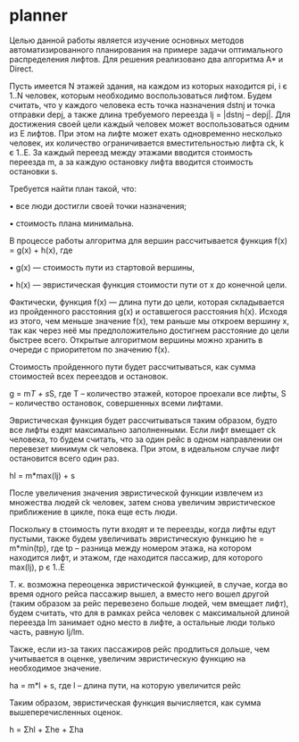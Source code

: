 # planner
Целью данной работы является изучение основных методов автоматизированного планирования на примере задачи оптимального распределения лифтов. Для решения реализовано два алгоритма A* и Direct.

Пусть имеется N этажей здания, на каждом из которых находится pi, i є 1..N человек, которым необходимо воспользоваться лифтом. Будем считать, что у каждого человека есть точка назначения dstnj и точка отправки depj, а также длина требуемого переезда lj = |dstnj – depj|. Для достижения своей цели каждый человек может воспользоваться одним из E лифтов. При этом на лифте может ехать одновременно несколько человек, их количество ограничивается вместительностью лифта сk, k є 1..E. За каждый переезд между этажами вводится стоимость переезда m, а за каждую остановку лифта вводится стоимость остановки s. 

Требуется найти план такой, что:

•	все люди достигли своей точки назначения;

•	стоимость плана минимальна.

В процессе работы алгоритма для вершин рассчитывается функция f(x) = g(x) + h(x), где

•	g(x) — стоимость пути из стартовой вершины,

•	h(x) — эвристическая функция стоимости пути от x до конечной цели.

Фактически, функция f(x) — длина пути до цели, которая складывается из пройденного расстояния g(x) и оставшегося расстояния h(x). Исходя из этого, чем меньше значение f(x), тем раньше мы откроем вершину x, так как через неё мы предположительно достигнем расстояние до цели быстрее всего. Открытые алгоритмом вершины можно хранить в очереди с приоритетом по значению f(x).

Стоимость пройденного пути будет рассчитываться, как сумма стоимостей всех переездов и остановок.

g = m*T + s*S, где T – количество этажей, которое проехали все лифты, S – количество остановок, совершенных всеми лифтами.

Эвристическая функция будет рассчитываться таким образом, будто все лифты ездят максимально заполненными. Если лифт вмещает ck человека, то будем считать, что за один рейс в одном направлении он перевезет минимум ck человека. При этом, в идеальном случае лифт остановится всего один раз.

hl = m*max(lj) + s

После увеличения значения эвристической функции извлечем из множества людей ck человек, затем снова увеличим эвристическое приближение в цикле, пока еще есть люди.

Поскольку в стоимость пути входят и те переезды, когда лифты едут пустыми, также будем увеличивать эвристическую функцию
he = m*min(tp), где tp – разница между номером этажа, на котором находится лифт, и этажом, где находится пассажир, для которого max(lj), p є 1..E

Т. к. возможна переоценка эвристической функцией, в случае, когда во время одного рейса пассажир вышел, а вместо него вошел другой (таким образом за рейс перевезено больше людей, чем вмещает лифт), будем считать, что для в рамках рейса человек с максимальной длиной переезда lm занимает одно место в лифте, а остальные люди только часть, равную lj/lm.

Также, если из-за таких пассажиров рейс продлиться дольше, чем учитывается в оценке, увеличим эвристическую функцию на необходимое значение.

ha = m*l + s, где l – длина пути, на которую увеличится рейс 

Таким образом, эвристическая функция вычисляется, как сумма вышеперечисленных оценок.

h = Σhl + Σhe + Σha

